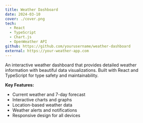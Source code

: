 ```yaml
---
title: Weather Dashboard
date: 2024-03-10
cover: ./cover.png
tech:
  - React
  - TypeScript
  - Chart.js
  - OpenWeather API
github: https://github.com/yourusername/weather-dashboard
external: https://your-weather-app.com
---
```


An interactive weather dashboard that provides detailed weather information with beautiful data visualizations. Built with React and TypeScript for type safety and maintainability.

**Key Features:**

- Current weather and 7-day forecast
- Interactive charts and graphs
- Location-based weather data
- Weather alerts and notifications
- Responsive design for all devices
